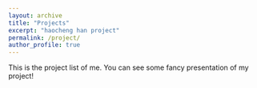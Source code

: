 ```yaml
---
layout: archive
title: "Projects"
excerpt: "haocheng han project"
permalink: /project/
author_profile: true
---
```


This is the project list of me. You can see some fancy presentation of my project!